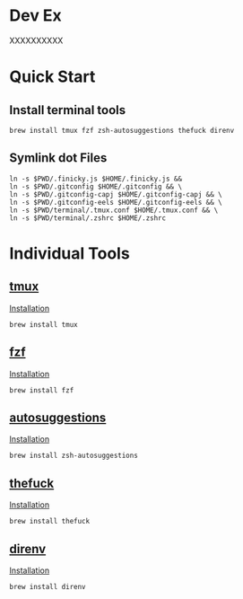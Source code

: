 # Dev Ex

XXXXXXXXXX

# Quick Start

## Install terminal tools

```
brew install tmux fzf zsh-autosuggestions thefuck direnv
```

## Symlink dot Files

```
ln -s $PWD/.finicky.js $HOME/.finicky.js &&
ln -s $PWD/.gitconfig $HOME/.gitconfig && \
ln -s $PWD/.gitconfig-capj $HOME/.gitconfig-capj && \
ln -s $PWD/.gitconfig-eels $HOME/.gitconfig-eels && \
ln -s $PWD/terminal/.tmux.conf $HOME/.tmux.conf && \
ln -s $PWD/terminal/.zshrc $HOME/.zshrc
```

# Individual Tools

## [tmux](https://github.com/tmux/tmux)

[Installation](https://github.com/tmux/tmux/wiki/Installing)

```
brew install tmux
```

## [fzf](https://github.com/junegunn/fzf)

[Installation](https://github.com/junegunn/fzf#installation)

```
brew install fzf
```

## [autosuggestions](https://github.com/zsh-users/zsh-autosuggestions)

[Installation](https://formulae.brew.sh/formula/zsh-autosuggestions)

```
brew install zsh-autosuggestions
```

## [thefuck](https://github.com/nvbn/thefuck)

[Installation](https://github.com/nvbn/thefuck#installation)

```
brew install thefuck
```

## [direnv](https://github.com/direnv/direnv)

[Installation](https://github.com/direnv/direnv/blob/master/docs/installation.md)

```
brew install direnv
```
